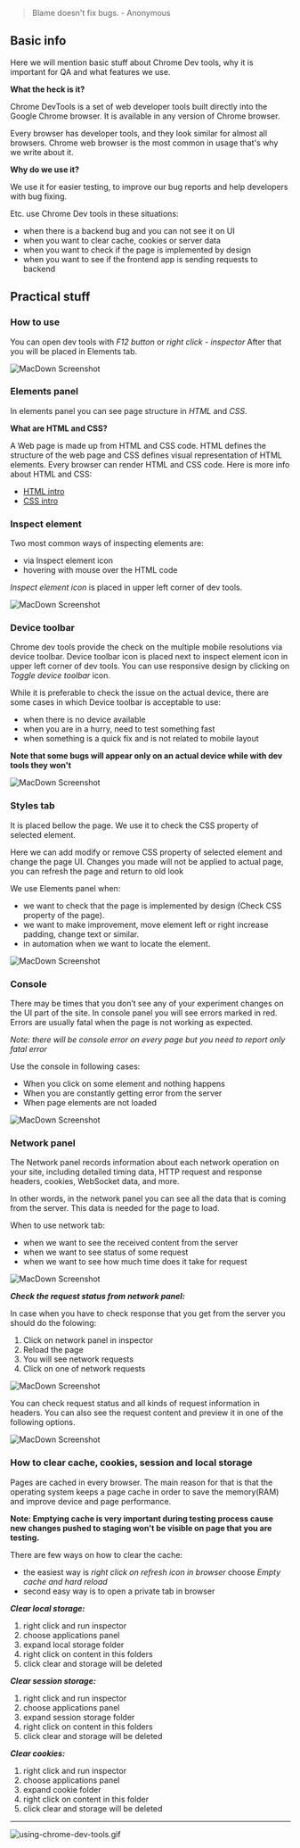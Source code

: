> Blame doesn't fix bugs. - Anonymous

## Basic info
Here we will mention basic stuff about Chrome Dev tools, why it is important for QA and what features we use.

**What the heck is it?**

Chrome DevTools is a set of web developer tools built directly into the Google Chrome browser. It is available in any version of Chrome browser.

Every browser has developer tools, and they look similar for almost all browsers. Chrome web browser is the most common in usage that's why we write about it.

**Why do we use it?**

We use it for easier testing, to improve our bug reports and help developers with bug fixing.

Etc. use Chrome Dev tools in these situations:

* when there is a backend bug and you can not see it on UI
* when you want to clear cache, cookies or server data
* when you want to check if the page is implemented by design
* when you want to see if the frontend app is sending requests to backend

## Practical stuff

### How to use

You can open dev tools with *F12 button* or *right click - inspector*
After that you will be placed in Elements tab.

![MacDown Screenshot](/img/inspector.png)

### Elements panel

In elements panel you can see page structure in *HTML* and *CSS*.

**What are HTML and CSS?**

A Web page is made up from HTML and CSS code. HTML defines the structure of the web page and CSS defines visual representation of HTML elements. Every browser can render HTML and CSS code.
Here is more info about HTML and CSS:

* [HTML intro](https://www.w3schools.com/html/html_intro.asp)
* [CSS intro](https://www.w3schools.com/css/css_intro.asp)

### Inspect element

Two most common ways of inspecting elements are:

* via Inspect element icon
* hovering with mouse over the HTML code

*Inspect element icon* is placed in upper left corner of dev tools.

![MacDown Screenshot](/img/inspectElement.png)

### Device toolbar

Chrome dev tools provide the check on the multiple mobile resolutions via device toolbar. Device toolbar icon is placed next to inspect element icon in upper left corner of dev tools.
You can use responsive design by clicking on *Toggle device toolbar* icon.

While it is preferable to check the issue on the actual device, there are some cases in which Device toolbar is acceptable to use:

* when there is no device available
* when you are in a hurry, need to test something fast
* when something is a quick fix and is not related to mobile layout

**Note that some bugs will appear only on an actual device while with dev tools they won't**

![MacDown Screenshot](/img/responsive.png)

### Styles tab

It is placed bellow the page. We use it to check the CSS property of selected element.

Here we can add modify or remove CSS property of selected element and change the page UI. Changes you made will not be applied to actual page, you can refresh the page and return to old look

We use Elements panel when:

* we want to check that the page is implemented by design (Check CSS property of the page).
* we want to make improvement, move element left or right increase padding, change text or similar.
* in automation when we want to locate the element.

![MacDown Screenshot](/img/Style.png)

### Console

There may be times that you don’t see any of your experiment changes on the UI part of the site. In console panel you will see errors marked in red. Errors are usually fatal when the page is not working as expected.

*Note: there will be console error on every page but you need to report only fatal error*

Use the console in following cases:

* When you click on some element and nothing happens
* When you are constantly getting error from the server
* When page elements are not loaded

![MacDown Screenshot](/img/Console.png)

### Network panel

The Network panel records information about each network operation on your site, including detailed timing data, HTTP request and response headers, cookies, WebSocket data, and more.

In other words, in the network panel you can see all the data that is coming from the server. This data is needed for the page to load.

When to use network tab:

* when we want to see the received content from the server
* when we want to see status of some request
* when we want to see how much time does it take for request

![MacDown Screenshot](/img/network.png)

***Check the request status from network panel:***

In case when you have to check response that you get from the server you should do the folowing:

1. Click on network panel in inspector
2. Reload the page
3. You will see network requests
4. Click on one of network requests

![MacDown Screenshot](/img/network-request.png)

You can check request status and all kinds of request information in headers.
You can also see the request content and preview it in one of the following options.

![MacDown Screenshot](/img/network-headers.png )

### How to clear cache, cookies, session and local storage

Pages are cached in every browser. The main reason for that is that the operating system keeps a page cache in order to save the memory(RAM) and improve device and page performance.

**Note: Emptying cache is very important during testing process cause new changes pushed to staging won't be visible on page that you are testing.**

There are few ways on how to clear the cache:

* the easiest way is *right click on refresh icon in browser* choose *Empty cache and hard reload*
* second easy way is to open a private tab in browser

***Clear local storage:***

1. right click and run inspector
2. choose applications panel
3. expand local storage folder
4. right click on content in this folders
5. click clear and storage will be deleted

***Clear session storage:***

1. right click and run inspector
2. choose applications panel
3. expand session storage folder
4. right click on content in this folders
5. click clear and storage will be deleted

***Clear cookies:***

1. right click and run inspector
2. choose applications panel
3. expand cookie folder
4. right click on content in this folder
5. click clear and storage will be deleted

---

![using-chrome-dev-tools.gif](/img/using-chrome-dev-tools.gif)
